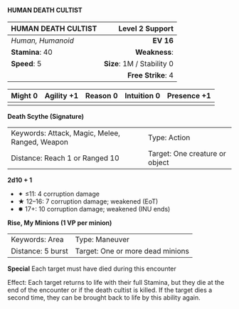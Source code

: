#### HUMAN DEATH CULTIST

| HUMAN DEATH CULTIST |        **Level 2 Support** |
| :------------------ | -------------------------: |
| *Human, Humanoid*   |                  **EV 16** |
| **Stamina**: 40     |              **Weakness**: |
| **Speed**: 5        | **Size**: 1M / Stability 0 |
|                     |         **Free Strike**: 4 |

| **Might** 0 | **Agility** +1 | **Reason** 0 | **Intuition** 0 | **Presence** +1 |
| ----------- | -------------- | ------------ | --------------- | --------------- |
|             |                |              |                 |                 |

**Death Scythe (Signature)**

|                                                |                                |
| :--------------------------------------------- | :----------------------------- |
| Keywords: Attack, Magic, Melee, Ranged, Weapon | Type: Action                   |
| Distance: Reach 1 or Ranged 10                 | Target: One creature or object |

**2d10 + 1**

- ✦ ≤11: 4 corruption damage
- ★ 12–16: 7 corruption damage; weakened (EoT)
- ✸ 17+: 10 corruption damage; weakened (INU ends)

**Rise, My Minions (1 VP per minion)**

|                   |                                  |
| :---------------- | :------------------------------- |
| Keywords: Area    | Type: Maneuver                   |
| Distance: 5 burst | Target: One or more dead minions |

**Special**
Each target must have died during this encounter

Effect: Each target returns to life with their full Stamina, but they die at the end of the encounter or if the death cultist is killed. If the target dies a second time, they can be brought back to life by this ability again.
